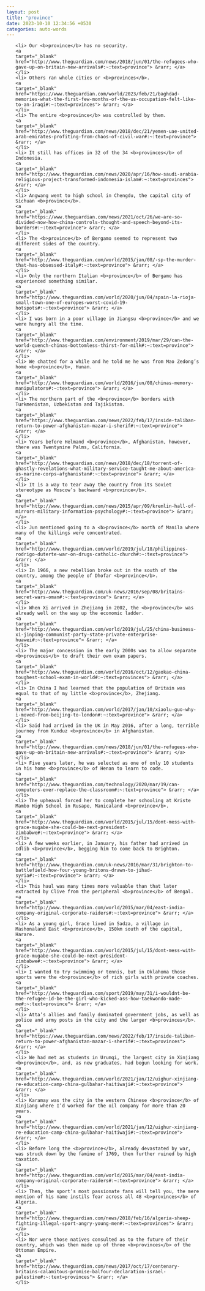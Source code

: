 ```yaml
---
layout: post
title: "province"
date: 2023-10-10 12:34:56 +0530
categories: auto-words
---
```

<ol>

    <li> Our <b>province</b> has no security.
    <a 
    target="_blank" 
    href="http://www.theguardian.com/news/2018/jun/01/the-refugees-who-gave-up-on-britain-new-arrivals#:~:text=province"> &rarr; </a>
    </li>
    <li> Others ran whole cities or <b>provinces</b>.
    <a 
    target="_blank" 
    href="https://www.theguardian.com/world/2023/feb/21/baghdad-memories-what-the-first-few-months-of-the-us-occupation-felt-like-to-an-iraqi#:~:text=provinces"> &rarr; </a>
    </li>
    <li> The entire <b>province</b> was controlled by them.
    <a 
    target="_blank" 
    href="http://www.theguardian.com/news/2018/dec/21/yemen-uae-united-arab-emirates-profiting-from-chaos-of-civil-war#:~:text=province"> &rarr; </a>
    </li>
    <li> It still has offices in 32 of the 34 <b>provinces</b> of Indonesia.
    <a 
    target="_blank" 
    href="http://www.theguardian.com/news/2020/apr/16/how-saudi-arabia-religious-project-transformed-indonesia-islam#:~:text=provinces"> &rarr; </a>
    </li>
    <li> Angwang went to high school in Chengdu, the capital city of Sichuan <b>province</b>.
    <a 
    target="_blank" 
    href="https://www.theguardian.com/news/2021/oct/26/we-are-so-divided-now-how-china-controls-thought-and-speech-beyond-its-borders#:~:text=province"> &rarr; </a>
    </li>
    <li> The <b>province</b> of Bergamo seemed to represent two different sides of the country.
    <a 
    target="_blank" 
    href="http://www.theguardian.com/world/2015/jan/08/-sp-the-murder-that-has-obsessed-italy#:~:text=province"> &rarr; </a>
    </li>
    <li> Only the northern Italian <b>province</b> of Bergamo has experienced something similar.
    <a 
    target="_blank" 
    href="http://www.theguardian.com/world/2020/jun/04/spain-la-rioja-small-town-one-of-europes-worst-covid-19-hotspots#:~:text=province"> &rarr; </a>
    </li>
    <li> I was born in a poor village in Jiangsu <b>province</b> and we were hungry all the time.
    <a 
    target="_blank" 
    href="http://www.theguardian.com/environment/2019/mar/29/can-the-world-quench-chinas-bottomless-thirst-for-milk#:~:text=province"> &rarr; </a>
    </li>
    <li> We chatted for a while and he told me he was from Mao Zedong’s home <b>province</b>, Hunan.
    <a 
    target="_blank" 
    href="http://www.theguardian.com/world/2016/jun/08/chinas-memory-manipulators#:~:text=province"> &rarr; </a>
    </li>
    <li> The northern part of the <b>province</b> borders with Turkmenistan, Uzbekistan and Tajikistan.
    <a 
    target="_blank" 
    href="https://www.theguardian.com/news/2022/feb/17/inside-taliban-return-to-power-afghanistan-mazar-i-sherif#:~:text=province"> &rarr; </a>
    </li>
    <li> Years before Helmand <b>province</b>, Afghanistan, however, there was Twentynine Palms, California.
    <a 
    target="_blank" 
    href="http://www.theguardian.com/news/2018/dec/18/torrent-of-ghastly-revelations-what-military-service-taught-me-about-america-us-marine-corps-afghanistan#:~:text=province"> &rarr; </a>
    </li>
    <li> It is a way to tear away the country from its Soviet stereotype as Moscow’s backward <b>province</b>.
    <a 
    target="_blank" 
    href="http://www.theguardian.com/news/2015/apr/09/kremlin-hall-of-mirrors-military-information-psychology#:~:text=province"> &rarr; </a>
    </li>
    <li> Jun mentioned going to a <b>province</b> north of Manila where many of the killings were concentrated.
    <a 
    target="_blank" 
    href="http://www.theguardian.com/world/2019/jul/18/philippines-rodrigo-duterte-war-on-drugs-catholic-church#:~:text=province"> &rarr; </a>
    </li>
    <li> In 1966, a new rebellion broke out in the south of the country, among the people of Dhofar <b>province</b>.
    <a 
    target="_blank" 
    href="http://www.theguardian.com/uk-news/2016/sep/08/britains-secret-wars-oman#:~:text=province"> &rarr; </a>
    </li>
    <li> When Xi arrived in Zhejiang in 2002, the <b>province</b> was already well on the way up the economic ladder.
    <a 
    target="_blank" 
    href="http://www.theguardian.com/world/2019/jul/25/china-business-xi-jinping-communist-party-state-private-enterprise-huawei#:~:text=province"> &rarr; </a>
    </li>
    <li> The major concession in the early 2000s was to allow separate <b>provinces</b> to draft their own exam papers.
    <a 
    target="_blank" 
    href="http://www.theguardian.com/world/2016/oct/12/gaokao-china-toughest-school-exam-in-world#:~:text=provinces"> &rarr; </a>
    </li>
    <li> In China I had learned that the population of Britain was equal to that of my little <b>province</b>, Zhejiang.
    <a 
    target="_blank" 
    href="http://www.theguardian.com/world/2017/jan/10/xiaolu-guo-why-i-moved-from-beijing-to-london#:~:text=province"> &rarr; </a>
    </li>
    <li> Said had arrived in the UK in May 2016, after a long, terrible journey from Kunduz <b>province</b> in Afghanistan.
    <a 
    target="_blank" 
    href="http://www.theguardian.com/news/2018/jun/01/the-refugees-who-gave-up-on-britain-new-arrivals#:~:text=province"> &rarr; </a>
    </li>
    <li> Five years later, he was selected as one of only 10 students in his home <b>province</b> of Henan to learn to code.
    <a 
    target="_blank" 
    href="http://www.theguardian.com/technology/2020/mar/19/can-computers-ever-replace-the-classroom#:~:text=province"> &rarr; </a>
    </li>
    <li> The upheaval forced her to complete her schooling at Kriste Mambo High School in Rusape, Manicaland <b>province</b>.
    <a 
    target="_blank" 
    href="http://www.theguardian.com/world/2015/jul/15/dont-mess-with-grace-mugabe-she-could-be-next-president-zimbabwe#:~:text=province"> &rarr; </a>
    </li>
    <li> A few weeks earlier, in January, his father had arrived in Idlib <b>province</b>, begging him to come back to Brighton.
    <a 
    target="_blank" 
    href="http://www.theguardian.com/uk-news/2016/mar/31/brighton-to-battlefield-how-four-young-britons-drawn-to-jihad-syria#:~:text=province"> &rarr; </a>
    </li>
    <li> This haul was many times more valuable than that later extracted by Clive from the peripheral <b>province</b> of Bengal.
    <a 
    target="_blank" 
    href="http://www.theguardian.com/world/2015/mar/04/east-india-company-original-corporate-raiders#:~:text=province"> &rarr; </a>
    </li>
    <li> As a young girl, Grace lived in Sadza, a village in Mashonaland East <b>province</b>, 150km south of the capital, Harare.
    <a 
    target="_blank" 
    href="http://www.theguardian.com/world/2015/jul/15/dont-mess-with-grace-mugabe-she-could-be-next-president-zimbabwe#:~:text=province"> &rarr; </a>
    </li>
    <li> I wanted to try swimming or tennis, but in Oklahoma those sports were the <b>province</b> of rich girls with private coaches.
    <a 
    target="_blank" 
    href="http://www.theguardian.com/sport/2019/may/31/i-wouldnt-be-the-refugee-id-be-the-girl-who-kicked-ass-how-taekwondo-made-me#:~:text=province"> &rarr; </a>
    </li>
    <li> Atta’s allies and family dominated government jobs, as well as police and army posts in the city and the larger <b>provinces</b>.
    <a 
    target="_blank" 
    href="https://www.theguardian.com/news/2022/feb/17/inside-taliban-return-to-power-afghanistan-mazar-i-sherif#:~:text=provinces"> &rarr; </a>
    </li>
    <li> We had met as students in Urumqi, the largest city in Xinjiang <b>province</b>, and, as new graduates, had begun looking for work.
    <a 
    target="_blank" 
    href="http://www.theguardian.com/world/2021/jan/12/uighur-xinjiang-re-education-camp-china-gulbahar-haitiwaji#:~:text=province"> &rarr; </a>
    </li>
    <li> Karamay was the city in the western Chinese <b>province</b> of Xinjiang where I’d worked for the oil company for more than 20 years.
    <a 
    target="_blank" 
    href="http://www.theguardian.com/world/2021/jan/12/uighur-xinjiang-re-education-camp-china-gulbahar-haitiwaji#:~:text=province"> &rarr; </a>
    </li>
    <li> Before long the <b>province</b>, already devastated by war, was struck down by the famine of 1769, then further ruined by high taxation.
    <a 
    target="_blank" 
    href="http://www.theguardian.com/world/2015/mar/04/east-india-company-original-corporate-raiders#:~:text=province"> &rarr; </a>
    </li>
    <li> Then, the sport’s most passionate fans will tell you, the mere mention of his name instils fear across all 48 <b>provinces</b> of Algeria.
    <a 
    target="_blank" 
    href="http://www.theguardian.com/news/2018/feb/16/algeria-sheep-fighting-illegal-sport-angry-young-men#:~:text=provinces"> &rarr; </a>
    </li>
    <li> Nor were those natives consulted as to the future of their country, which was then made up of three <b>provinces</b> of the Ottoman Empire.
    <a 
    target="_blank" 
    href="http://www.theguardian.com/news/2017/oct/17/centenary-britains-calamitous-promise-balfour-declaration-israel-palestine#:~:text=provinces"> &rarr; </a>
    </li>